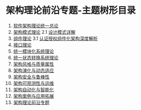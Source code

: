 # 架构理论前沿专题-主题树形目录

1. [软件架构理论统一总论](00-软件架构理论统一总论.md)
2. [架构模式理论](01-架构模式理论.md)
   2.1 [设计模式详解](01a-设计模式详解.md)
3. [组件理论](02-组件理论.md)
   3.1 [认证授权组件化架构深度解析](02a-认证授权组件化架构深度解析.md)
4. [接口理论](03-接口理论.md)
5. [统一模块化系统理论](04-统一模块化系统理论.md)
6. [统一状态转换系统理论](05-统一状态转换系统理论.md)
7. [架构风格与质量属性](06-架构风格与质量属性.md)
8. [架构演化与动态适应](07-架构演化与动态适应.md)
9. [架构安全与鲁棒性](08-架构安全与鲁棒性.md)
10. [架构可观测性与运维](09-架构可观测性与运维.md)
11. [架构自动化与智能化](10-架构自动化与智能化.md)
12. [架构案例与应用拓展](11-架构案例与应用拓展.md)
13. [架构理论前沿专题](12-架构理论前沿专题.md)
